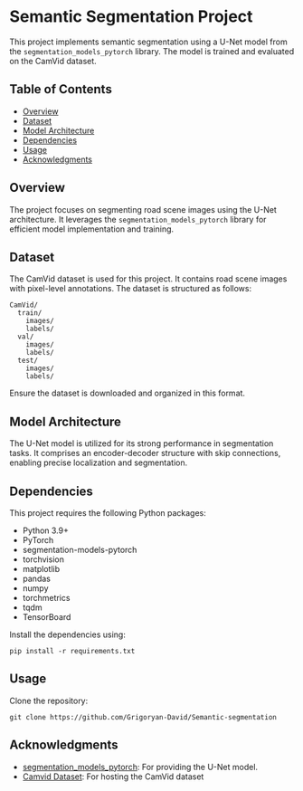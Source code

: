 # Semantic Segmentation Project

This project implements semantic segmentation using a U-Net model from the `segmentation_models_pytorch` library. The model is trained and evaluated on the CamVid dataset.

## Table of Contents
- [Overview](#overview)
- [Dataset](#dataset)
- [Model Architecture](#model-architecture)
- [Dependencies](#dependencies)
- [Usage](#usage)
- [Acknowledgments](#acknowledgments)

## Overview

The project focuses on segmenting road scene images using the U-Net architecture. It leverages the `segmentation_models_pytorch` library for efficient model implementation and training.

## Dataset

The CamVid dataset is used for this project. It contains road scene images with pixel-level annotations. The dataset is structured as follows:

```
CamVid/
  train/
    images/
    labels/
  val/
    images/
    labels/
  test/
    images/
    labels/
```
Ensure the dataset is downloaded and organized in this format.

## Model Architecture

The U-Net model is utilized for its strong performance in segmentation tasks. It comprises an encoder-decoder structure with skip connections, enabling precise localization and segmentation.

## Dependencies

This project requires the following Python packages:
- Python 3.9+
- PyTorch
- segmentation-models-pytorch
- torchvision
- matplotlib
- pandas
- numpy
- torchmetrics
- tqdm
- TensorBoard

Install the dependencies using:
```
pip install -r requirements.txt
```

## Usage

Clone the repository:
```
git clone https://github.com/Grigoryan-David/Semantic-segmentation
```

## Acknowledgments

- [segmentation_models_pytorch](https://github.com/qubvel/segmentation_models.pytorch): For providing the U-Net model.
- [Camvid Dataset](https://www.kaggle.com/datasets/carlolepelaars/camvid): For hosting the CamVid dataset
